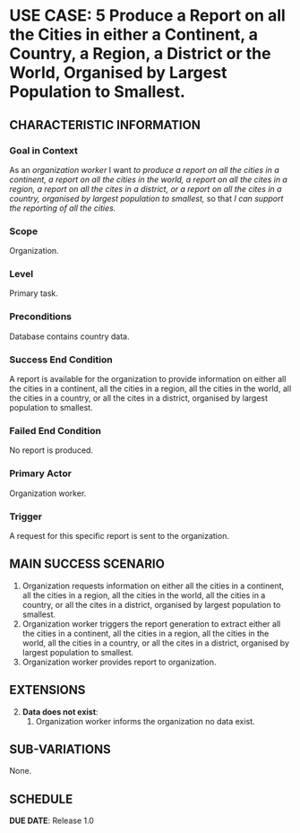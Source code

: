 # USE CASE: 5 Produce a Report on all the Cities in either a Continent, a Country, a Region, a District or the World, Organised by Largest Population to Smallest.

## CHARACTERISTIC INFORMATION

### Goal in Context

As an *organization worker* I want *to produce a report on all the cities in a continent, a report on all the cities in the world, a report on all the cites in a region, a report on all the cites in a district, or a report on all the cites in a country, organised by largest population to smallest,* so that *I can support the reporting of all the cities.*

### Scope

Organization.

### Level

Primary task.

### Preconditions

Database contains country data.

### Success End Condition

A report is available for the organization to provide information on either all the cities in a continent, all the cities in a region, all the cities in the world, all the cities in a country, or all the cites in a district, organised by largest population to smallest.

### Failed End Condition

No report is produced.

### Primary Actor

Organization worker.

### Trigger

A request for this specific report is sent to the organization.

## MAIN SUCCESS SCENARIO

1. Organization requests information on either all the cities in a continent, all the cities in a region, all the cities in the world, all the cities in a country, or all the cites in a district, organised by largest population to smallest.
2. Organization worker triggers the report generation to extract either all the cities in a continent, all the cities in a region, all the cities in the world, all the cities in a country, or all the cites in a district, organised by largest population to smallest.
3. Organization worker provides report to organization.

## EXTENSIONS

2. **Data does not exist**:
    1. Organization worker informs the organization no data exist.

## SUB-VARIATIONS

None.

## SCHEDULE

**DUE DATE**: Release 1.0